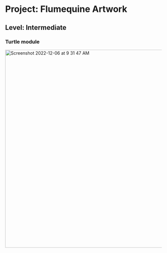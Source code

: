 # Project: Flumequine Artwork


## Level:  Intermediate

### Turtle module


<img width="637" alt="Screenshot 2022-12-06 at 9 31 47 AM" src="https://user-images.githubusercontent.com/81766272/205998583-f8d885f1-c149-4c42-99d6-fe602947feab.png">
